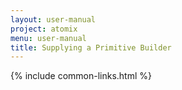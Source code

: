 ```yaml
---
layout: user-manual
project: atomix
menu: user-manual
title: Supplying a Primitive Builder
---
```


{% include common-links.html %}
